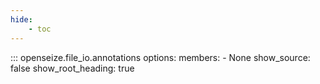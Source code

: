 ```yaml
---
hide:
    - toc
---
```


::: openseize.file_io.annotations
    options:
        members:
            - None
        show_source:
            false
        show_root_heading:
            true
